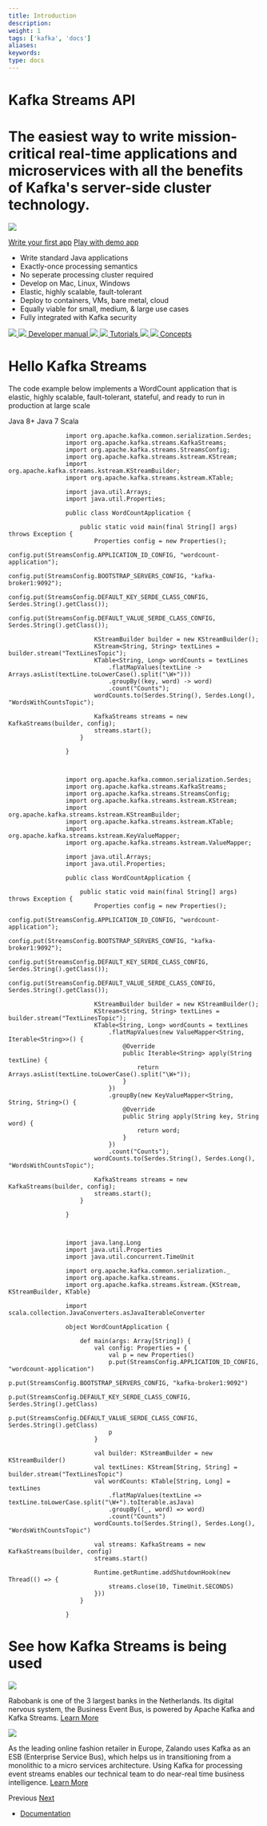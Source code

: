 ```yaml
---
title: Introduction
description: 
weight: 1
tags: ['kafka', 'docs']
aliases: 
keywords: 
type: docs
---
```


# Kafka Streams API

# The easiest way to write mission-critical real-time applications and microservices with all the benefits of Kafka's server-side cluster technology.

![](/0110/images/streams-welcome.png)

[Write your first app](/0110/streams/tutorial) [Play with demo app](/0110/streams/quickstart)

  * Write standard Java applications
  * Exactly-once processing semantics
  * No seperate processing cluster required
  * Develop on Mac, Linux, Windows
  * Elastic, highly scalable, fault-tolerant
  * Deploy to containers, VMs, bare metal, cloud
  * Equally viable for small, medium, & large use cases
  * Fully integrated with Kafka security



[ ![](/0110/images/icons/documentation.png) ![](/0110/images/icons/documentation--white.png) Developer manual ](/0110/documentation/streams/developer-guide) [ ![](/0110/images/icons/tutorials.png) ![](/0110/images/icons/tutorials--white.png) Tutorials ](/0110/documentation/streams/tutorial) [ ![](/0110/images/icons/architecture.png) ![](/0110/images/icons/architecture--white.png) Concepts ](/0110/documentation/streams/core-concepts)

# Hello Kafka Streams

The code example below implements a WordCount application that is elastic, highly scalable, fault-tolerant, stateful, and ready to run in production at large scale

Java 8+ Java 7 Scala
    
    
                    import org.apache.kafka.common.serialization.Serdes;
                    import org.apache.kafka.streams.KafkaStreams;
                    import org.apache.kafka.streams.StreamsConfig;
                    import org.apache.kafka.streams.kstream.KStream;
                    import org.apache.kafka.streams.kstream.KStreamBuilder;
                    import org.apache.kafka.streams.kstream.KTable;
    
                    import java.util.Arrays;
                    import java.util.Properties;
    
                    public class WordCountApplication {
    
                        public static void main(final String[] args) throws Exception {
                            Properties config = new Properties();
                            config.put(StreamsConfig.APPLICATION_ID_CONFIG, "wordcount-application");
                            config.put(StreamsConfig.BOOTSTRAP_SERVERS_CONFIG, "kafka-broker1:9092");
                            config.put(StreamsConfig.DEFAULT_KEY_SERDE_CLASS_CONFIG, Serdes.String().getClass());
                            config.put(StreamsConfig.DEFAULT_VALUE_SERDE_CLASS_CONFIG, Serdes.String().getClass());
    
                            KStreamBuilder builder = new KStreamBuilder();
                            KStream<String, String> textLines = builder.stream("TextLinesTopic");
                            KTable<String, Long> wordCounts = textLines
                                .flatMapValues(textLine -> Arrays.asList(textLine.toLowerCase().split("\W+")))
                                .groupBy((key, word) -> word)
                                .count("Counts");
                            wordCounts.to(Serdes.String(), Serdes.Long(), "WordsWithCountsTopic");
    
                            KafkaStreams streams = new KafkaStreams(builder, config);
                            streams.start();
                        }
    
                    }
                
    
    
                    import org.apache.kafka.common.serialization.Serdes;
                    import org.apache.kafka.streams.KafkaStreams;
                    import org.apache.kafka.streams.StreamsConfig;
                    import org.apache.kafka.streams.kstream.KStream;
                    import org.apache.kafka.streams.kstream.KStreamBuilder;
                    import org.apache.kafka.streams.kstream.KTable;
                    import org.apache.kafka.streams.kstream.KeyValueMapper;
                    import org.apache.kafka.streams.kstream.ValueMapper;
    
                    import java.util.Arrays;
                    import java.util.Properties;
    
                    public class WordCountApplication {
    
                        public static void main(final String[] args) throws Exception {
                            Properties config = new Properties();
                            config.put(StreamsConfig.APPLICATION_ID_CONFIG, "wordcount-application");
                            config.put(StreamsConfig.BOOTSTRAP_SERVERS_CONFIG, "kafka-broker1:9092");
                            config.put(StreamsConfig.DEFAULT_KEY_SERDE_CLASS_CONFIG, Serdes.String().getClass());
                            config.put(StreamsConfig.DEFAULT_VALUE_SERDE_CLASS_CONFIG, Serdes.String().getClass());
    
                            KStreamBuilder builder = new KStreamBuilder();
                            KStream<String, String> textLines = builder.stream("TextLinesTopic");
                            KTable<String, Long> wordCounts = textLines
                                .flatMapValues(new ValueMapper<String, Iterable<String>>() {
                                    @Override
                                    public Iterable<String> apply(String textLine) {
                                        return Arrays.asList(textLine.toLowerCase().split("\W+"));
                                    }
                                })
                                .groupBy(new KeyValueMapper<String, String, String>() {
                                    @Override
                                    public String apply(String key, String word) {
                                        return word;
                                    }
                                })
                                .count("Counts");
                            wordCounts.to(Serdes.String(), Serdes.Long(), "WordsWithCountsTopic");
    
                            KafkaStreams streams = new KafkaStreams(builder, config);
                            streams.start();
                        }
    
                    }
                
    
    
                    import java.lang.Long
                    import java.util.Properties
                    import java.util.concurrent.TimeUnit
    
                    import org.apache.kafka.common.serialization._
                    import org.apache.kafka.streams._
                    import org.apache.kafka.streams.kstream.{KStream, KStreamBuilder, KTable}
    
                    import scala.collection.JavaConverters.asJavaIterableConverter
    
                    object WordCountApplication {
    
                        def main(args: Array[String]) {
                            val config: Properties = {
                                val p = new Properties()
                                p.put(StreamsConfig.APPLICATION_ID_CONFIG, "wordcount-application")
                                p.put(StreamsConfig.BOOTSTRAP_SERVERS_CONFIG, "kafka-broker1:9092")
                                p.put(StreamsConfig.DEFAULT_KEY_SERDE_CLASS_CONFIG, Serdes.String().getClass)
                                p.put(StreamsConfig.DEFAULT_VALUE_SERDE_CLASS_CONFIG, Serdes.String().getClass)
                                p
                            }
    
                            val builder: KStreamBuilder = new KStreamBuilder()
                            val textLines: KStream[String, String] = builder.stream("TextLinesTopic")
                            val wordCounts: KTable[String, Long] = textLines
                                .flatMapValues(textLine => textLine.toLowerCase.split("\W+").toIterable.asJava)
                                .groupBy((_, word) => word)
                                .count("Counts")
                            wordCounts.to(Serdes.String(), Serdes.Long(), "WordsWithCountsTopic")
    
                            val streams: KafkaStreams = new KafkaStreams(builder, config)
                            streams.start()
    
                            Runtime.getRuntime.addShutdownHook(new Thread(() => {
                                streams.close(10, TimeUnit.SECONDS)
                            }))
                        }
    
                    }
                

# See how Kafka Streams is being used

![](/0110/images/icons/rabobank.png)

Rabobank is one of the 3 largest banks in the Netherlands. Its digital nervous system, the Business Event Bus, is powered by Apache Kafka and Kafka Streams.  [Learn More](https://www.confluent.io/blog/real-time-financial-alerts-rabobank-apache-kafkas-streams-api/)

![](/0110/images/icons/zalando.png)

As the leading online fashion retailer in Europe, Zalando uses Kafka as an ESB (Enterprise Service Bus), which helps us in transitioning from a monolithic to a micro services architecture. Using Kafka for processing event streams enables our technical team to do near-real time business intelligence. [Learn More](https://kafka-summit.org/sessions/using-kstreams-ktables-calculate-real-time-domain-rankings/)

Previous [Next](/0110/streams/quickstart)

  * [Documentation](/documentation)


